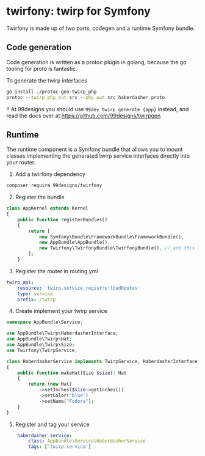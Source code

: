 # twirfony: twirp for Symfony

Twirfony is made up of two parts, codegen and a runtime Symfony bundle.

## Code generation

Code generation is written as a protoc plugin in golang, because the go tooling for proto is fantastic.

To generate the twirp interfaces
```bash
go install ./protoc-gen-twirp_php
protoc --twirp_php_out src --php_out src haberdasher.proto
```

:bangbang: At 99designs you should use `99dev twirp generate {app}` instead, and read the docs over at https://github.com/99designs/twirpgen


## Runtime

The runtime component is a Symfony bundle that allows you to mount classes implementing the generated twirp service interfaces directly into your router.

1. Add a twirfony dependency
```bash
composer require 99designs/twirfony
```
2. Register the bundle
```php
class AppKernel extends Kernel
{
    public function registerBundles()
    {
        return [
            new Symfony\Bundle\FrameworkBundle\FrameworkBundle(),
            new AppBundle\AppBundle(),
            new Twirfony\TwirfonyBundle\TwirfonyBundle(), // add this line
        ];
    }
```

3. Register the router in routing.yml

```yaml
twirp_api:
    resource: 'twirp.service_registry:loadRoutes'
    type: service
    prefix: /twirp
```

4. Create implement your twirp service
```php
namespace AppBundle\Service;

use AppBundle\Twirp\HaberdasherInterface;
use AppBundle\Twirp\Hat;
use AppBundle\Twirp\Size;
use Twirfony\TwirpService;

class HaberdasherService implements TwirpService, HaberdasherInterface
{
    public function makeHat(Size $size): Hat
    {
        return (new Hat)
            ->setInches($size->getInches())
            ->setColor("blue")
            ->setName("Fedora");
    }
}
```

5. Register and tag your service
```yaml
    haberdasher_service:
        class: AppBundle\Service\HaberdasherService
        tags: ['twirp.service']
```
